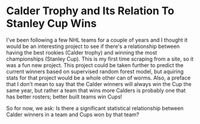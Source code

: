 # Calder Trophy and Its Relation To Stanley Cup Wins

I've been following a few NHL teams for a couple of years and I thought it would be an interesting project to see if there's a relationship between having the best rookies (Calder trophy) and winning the most championships (Stanley Cup). This is my first time scraping from a site, so it was a fun new project.  This project could be taken further to predict the current winners based on supervised random forest model, but aquiring stats for that project would be a whole other can of worms. Also, a preface that I don't mean to say that the Calder winners will always win the Cup the same year, but rather a team that wins more Calders is probably one that has better rosters; better built teams win Cups!

So for now, we ask:
Is there a significant statistical relationship between Calder winners in a team and Cups won by that team?
